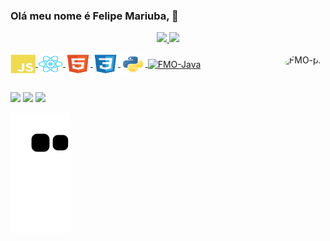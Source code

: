 ### Olá meu nome é Felipe Mariuba, 👋

<!--
**FelipeMOrnelas/FelipeMOrnelas** is a ✨ _special_ ✨ repository because its `README.md` (this file) appears on your GitHub profile.

Here are some ideas to get you started:

- 🔭 I’m currently working on ...
- 🌱 I’m currently learning ...
- 👯 I’m looking to collaborate on ...
- 🤔 I’m looking for help with ...
- 💬 Ask me about ...
- 📫 How to reach me: ...
- 😄 Pronouns: ...
- ⚡ Fun fact: ...
-->

<div align="center">
  <a href="https://github.com/elipeMOrnelas">
  <img height="160cm" src="https://github-readme-stats.vercel.app/api?username=FelipeMOrnelas&show_icons=true&theme=merko&include_all_commits=true&count_private=true"/>
  <img height="160cm" src="https://github-readme-stats.vercel.app/api/top-langs/?username=FelipeMOrnelas&layout=compact&langs_count=7&theme=merko"/>
</div>
  
  <div style="display: inline_block"><br>
  <img align="center" alt="FMO-Js" height="30" width="40" src="https://raw.githubusercontent.com/devicons/devicon/master/icons/javascript/javascript-plain.svg">
  <img align="center" alt="FMO-React" height="30" width="40" src="https://raw.githubusercontent.com/devicons/devicon/master/icons/react/react-original.svg">
  <img align="center" alt="FMO-HTML" height="30" width="40" src="https://raw.githubusercontent.com/devicons/devicon/master/icons/html5/html5-original.svg">
  <img align="center" alt="FMO-CSS" height="30" width="40" src="https://raw.githubusercontent.com/devicons/devicon/master/icons/css3/css3-original.svg">
  <img align="center" alt="FMO-Python" height="30" width="40" src="https://raw.githubusercontent.com/devicons/devicon/master/icons/python/python-original.svg">
  <img align="center" alt="FMO-Java" height="30" width="40" src="https://i.ibb.co/SvKJn2h/java.png">
  <img align="right" alt="FMO-pic" height="150" style="border-radius:50px;" src="https://i.ibb.co/MCfXzRf/fmo.jpg">
</div>
  
   ##
 
<div> 
  <a href="https://instagram.com/felipe_mariuba" target="_blank"><img src="https://img.shields.io/badge/-Instagram-%23E4405F?style=for-the-badge&logo=instagram&logoColor=white" target="_blank"></a>
  <a href = "mailto:fe.mariuba@gmail.com"><img src="https://img.shields.io/badge/-Gmail-%23333?style=for-the-badge&logo=gmail&logoColor=white" target="_blank"></a>
  <a href="https://linkedin.com/in/felipe-mariuba-ornelas-054664179" target="_blank"><img src="https://img.shields.io/badge/-LinkedIn-%230077B5?style=for-the-badge&logo=linkedin&logoColor=white" target="_blank"></a> 
 
  ![Snake animation](https://github.com/FelipeMOrnelas/FelipeMOrnelas/blob/output/github-contribution-grid-snake.svg)
 
</div>
